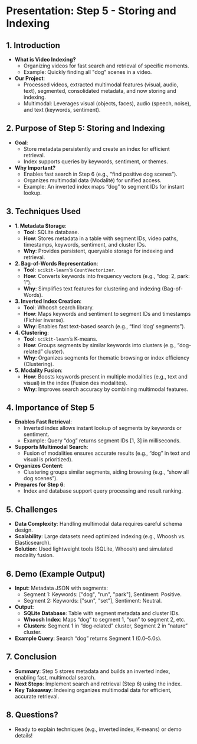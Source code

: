 # Presentation: Step 5 - Storing and Indexing

## 1. Introduction
- **What is Video Indexing?**
  - Organizing videos for fast search and retrieval of specific moments.
  - Example: Quickly finding all "dog" scenes in a video.
- **Our Project**:
  - Processed videos, extracted multimodal features (visual, audio, text), segmented, consolidated metadata, and now storing and indexing.
  - Multimodal: Leverages visual (objects, faces), audio (speech, noise), and text (keywords, sentiment).

## 2. Purpose of Step 5: Storing and Indexing
- **Goal**:
  - Store metadata persistently and create an index for efficient retrieval.
  - Index supports queries by keywords, sentiment, or themes.
- **Why Important?**
  - Enables fast search in Step 6 (e.g., “find positive dog scenes”).
  - Organizes multimodal data (Modalité) for unified access.
  - Example: An inverted index maps “dog” to segment IDs for instant lookup.

## 3. Techniques Used
- **1. Metadata Storage**:
  - **Tool**: SQLite database.
  - **How**: Stores metadata in a table with segment IDs, video paths, timestamps, keywords, sentiment, and cluster IDs.
  - **Why**: Provides persistent, queryable storage for indexing and retrieval.
- **2. Bag-of-Words Representation**:
  - **Tool**: `scikit-learn`’s `CountVectorizer`.
  - **How**: Converts keywords into frequency vectors (e.g., “dog: 2, park: 1”).
  - **Why**: Simplifies text features for clustering and indexing (Bag-of-Words).
- **3. Inverted Index Creation**:
  - **Tool**: Whoosh search library.
  - **How**: Maps keywords and sentiment to segment IDs and timestamps (Fichier inverse).
  - **Why**: Enables fast text-based search (e.g., “find ‘dog’ segments”).
- **4. Clustering**:
  - **Tool**: `scikit-learn`’s K-means.
  - **How**: Groups segments by similar keywords into clusters (e.g., “dog-related” cluster).
  - **Why**: Organizes segments for thematic browsing or index efficiency (Clustering).
- **5. Modality Fusion**:
  - **How**: Boosts keywords present in multiple modalities (e.g., text and visual) in the index (Fusion des modalités).
  - **Why**: Improves search accuracy by combining multimodal features.

## 4. Importance of Step 5
- **Enables Fast Retrieval**:
  - Inverted index allows instant lookup of segments by keywords or sentiment.
  - Example: Query “dog” returns segment IDs [1, 3] in milliseconds.
- **Supports Multimodal Search**:
  - Fusion of modalities ensures accurate results (e.g., “dog” in text and visual is prioritized).
- **Organizes Content**:
  - Clustering groups similar segments, aiding browsing (e.g., “show all dog scenes”).
- **Prepares for Step 6**:
  - Index and database support query processing and result ranking.

## 5. Challenges
- **Data Complexity**: Handling multimodal data requires careful schema design.
- **Scalability**: Large datasets need optimized indexing (e.g., Whoosh vs. Elasticsearch).
- **Solution**: Used lightweight tools (SQLite, Whoosh) and simulated modality fusion.

## 6. Demo (Example Output)
- **Input**: Metadata JSON with segments:
  - Segment 1: Keywords: ["dog", "run", "park"], Sentiment: Positive.
  - Segment 2: Keywords: ["sun", "set"], Sentiment: Neutral.
- **Output**:
  - **SQLite Database**: Table with segment metadata and cluster IDs.
  - **Whoosh Index**: Maps “dog” to segment 1, “sun” to segment 2, etc.
  - **Clusters**: Segment 1 in “dog-related” cluster, Segment 2 in “nature” cluster.
- **Example Query**: Search “dog” returns Segment 1 (0.0–5.0s).

## 7. Conclusion
- **Summary**: Step 5 stores metadata and builds an inverted index, enabling fast, multimodal search.
- **Next Steps**: Implement search and retrieval (Step 6) using the index.
- **Key Takeaway**: Indexing organizes multimodal data for efficient, accurate retrieval.

## 8. Questions?
- Ready to explain techniques (e.g., inverted index, K-means) or demo details!